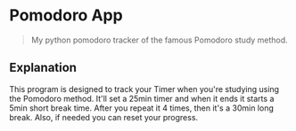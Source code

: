# Pomodoro App
>My python pomodoro tracker of the famous Pomodoro study method.

## Explanation
This program is designed to track your Timer when you're studying using the Pomodoro method.
It'll set a 25min timer and when it ends it starts a 5min short break time. After 
you repeat it 4 times, then it's a 30min long break.
Also, if needed you can reset your progress.